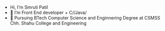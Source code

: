 -  Hi, I’m Smruti Patil 
- 👀 I’m Front End developer + C//Java/
- 🌱 Pursuing BTech Computer Science and Enginnering Degree at CSMSS Chh. Shahu College and Engineering 


<!---
SmrutiPatil12/SmrutiPatil12 is a ✨ special ✨ repository because its `README.md` (this file) appears on your GitHub profile.
You can click the Preview link to take a look at your changes.
--->
